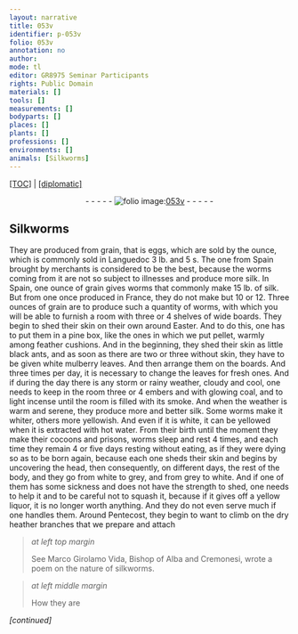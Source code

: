 ```yaml
---
layout: narrative
title: 053v
identifier: p-053v
folio: 053v
annotation: no
author:
mode: tl
editor: GR8975 Seminar Participants
rights: Public Domain
materials: []
tools: []
measurements: []
bodyparts: []
places: []
plants: []
professions: []
environments: []
animals: [Silkworms]
---
```


<p><a href="{{ site.baseurl }}/translation/">[TOC]</a> | <a href="{{ site.baseurl }}/texts/p-053v_tc/" target="_blank">[diplomatic]</a></p><div class="folio" align="center">- - - - - <a href="http://gallica.bnf.fr/ark:/12148/btv1b10500001g/f112.image" target="_blank"><img src="https://cu-mkp.github.io/2017-workshop-edition/assets/photo-icon.png" alt="folio image: " style="display:inline-block; margin-bottom:-3px;"/>053v</a> - - - - - </div>  
  

## <span class="al">Silkworms</span>

 
They are produced from grain, that is eggs, which are sold by the ounce, which is commonly sold in Languedoc 3 lb. and 5 s. The one from Spain brought by merchants is considered to be the best, because the worms coming from it are not so subject to illnesses and produce more silk. In Spain, one ounce of grain gives worms that commonly make 15 lb. of silk. But from one once produced in France, they do not make but 10 or 12. Three ounces of grain are to produce such a quantity of worms, with which you will be able to furnish a room with three or 4 shelves of wide boards. They begin to shed their skin on their own around Easter. And to do this, one has to put them in a pine box, like the ones in which we put pellet, warmly among feather cushions. And in the beginning, they shed their skin as little black ants, and as soon as there are two or three without skin, they have to be given white mulberry leaves. And then arrange them on the boards. And three times per day, it is necessary to change the leaves for fresh ones. And if during the day there is any storm or rainy weather, cloudy and cool, one needs to keep in the room three or 4 embers and with glowing coal, and to light incense until the room is filled with its smoke. And when the weather is warm and serene, they produce more and better silk. Some worms make it whiter, others more yellowish. And even if it is white, it can be yellowed when it is extracted with hot water. From their birth until the moment they make their cocoons and prisons, worms sleep and rest 4 times, and each time they remain 4 or five days resting without eating, as if they were dying so as to be born again, because each one sheds their skin and begins by uncovering the head, then consequently, on different days, the rest of the body, and they go from white to grey, and from grey to white. And if one of them has some sickness and does not have the strength to shed, one needs to help it and to be careful not to squash it, because if it gives off a yellow liquor, it is no longer worth anything. And they do not even serve much if one handles them. Around Pentecost, they begin to want to climb on the dry heather branches that we prepare and attach
 
> *at left top margin*
> 
> 
>   See Marco Girolamo Vida, Bishop of Alba and Cremonesi, wrote a poem on the nature of silkworms. 
 
> *at left middle margin*
> 
> 
>   How they are <span class="ill"></span> 
 
*[continued]*
 
